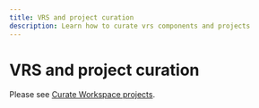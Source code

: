 ```yaml
---
title: VRS and project curation
description: Learn how to curate vrs components and projects
---
```


# VRS and project curation

Please see [Curate Workspace projects](/help/analyze/analysis-workspace/curate-share/curate.md).